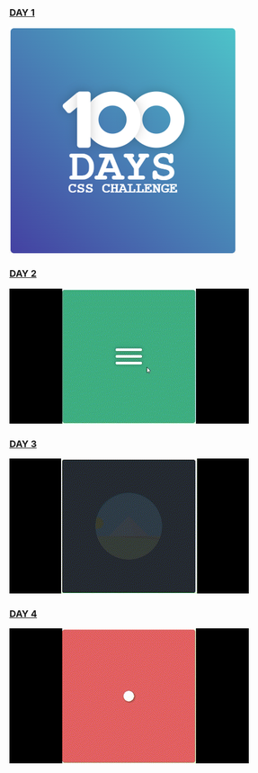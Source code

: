 ### [DAY 1](https://gist.github.com/D0NC0DE/6d470e9fa3e9d0fd92ff4695598f32bc)
![Day1 Screenshot](./assets/Day1.jpg)
### [DAY 2](https://gist.github.com/D0NC0DE/03437285763c5a6fde125dfc7c6f4f6e)
![Day2 Screenshot](./assets/Day2.gif)
### [DAY 3](https://gist.github.com/D0NC0DE/6d470e9fa3e9d0fd92ff4695598f32bc)
![Day3 Screenshot](./assets/Day3.gif)
### [DAY 4](https://gist.github.com/D0NC0DE/88ea840b4f6588aa7590fae9631f794b)
![Day4 Screenshot](./assets/Day4.gif)

